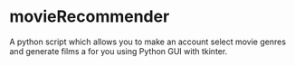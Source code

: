 # movieRecommender
A python script which allows you to make an account select movie genres and generate films a for you using Python GUI with tkinter.
